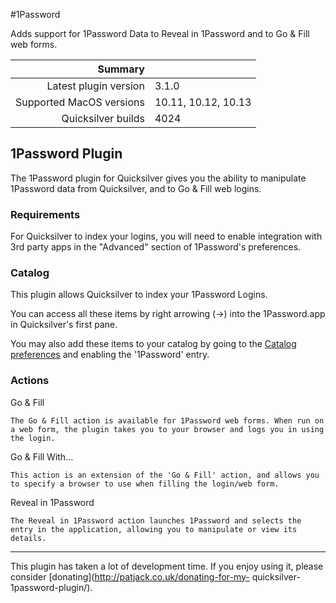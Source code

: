 #1Password

Adds support for 1Password Data to Reveal in 1Password and to Go & Fill web forms.

 Summary                  | &nbsp; 
-------------------------:|:--------------------
 Latest plugin version    | 3.1.0
 Supported MacOS versions | 10.11, 10.12, 10.13
 Quicksilver builds       | 4024


## 1Password Plugin

The 1Password plugin for Quicksilver gives you the ability to manipulate
1Password data from Quicksilver, and to Go & Fill web logins.

### Requirements

For Quicksilver to index your logins, you will need to enable integration with
3rd party apps in the "Advanced" section of 1Password's preferences.

### Catalog

This plugin allows Quicksilver to index your 1Password Logins.

You can access all these items by right arrowing (→) into the 1Password.app in
Quicksilver's first pane.

You may also add these items to your catalog by going to the [Catalog
preferences](qs://preferences#QSCatalogPrefPane) and enabling the '1Password'
entry.

### Actions

Go & Fill

    The Go & Fill action is available for 1Password web forms. When run on a web form, the plugin takes you to your browser and logs you in using the login.
Go & Fill With…

    This action is an extension of the 'Go & Fill' action, and allows you to specify a browser to use when filling the login/web form.
Reveal in 1Password

    The Reveal in 1Password action launches 1Password and selects the entry in the application, allowing you to manipulate or view its details.

* * *

This plugin has taken a lot of development time. If you enjoy using it, please
consider [donating](http://patjack.co.uk/donating-for-my-
quicksilver-1password-plugin/).